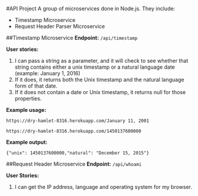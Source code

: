 #API Project
A group of microservices done in Node.js. They include:

* Timestamp Microservice
* Request Header Parser Microservice

##Timestamp Microservice
**Endpoint:** `/api/timestamp`

**User stories:**

1. I can pass a string as a parameter, and it will check to see whether that string contains either a unix timestamp or a natural language date (example: January 1, 2016)
2. If it does, it returns both the Unix timestamp and the natural language form of that date.
3. If it does not contain a date or Unix timestamp, it returns null for those properties.

**Example usage:**

`https://dry-hamlet-8316.herokuapp.com/January 11, 2001`

`https://dry-hamlet-8316.herokuapp.com/1450137600000`

**Example output:**

`{"unix": 1450137600000,"natural": "December 15, 2015"}`

##Request Header Microservice
**Endpoint:** `/api/whoami`

**User Stories:**

1. I can get the IP address, language and operating system for my browser.


